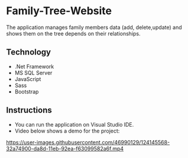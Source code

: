 # Family-Tree-Website

The application manages family members data (add, delete,update) and shows them on the tree depends on their relationships.

## Technology

* .Net Framework
* MS SQL Server
* JavaScript 
* Sass
* Bootstrap 

## Instructions
* You can run the application on Visual Studio IDE.
* Video below shows a demo for the project:



https://user-images.githubusercontent.com/46990129/124145568-32a74900-da8d-11eb-92ea-f63099582a6f.mp4




